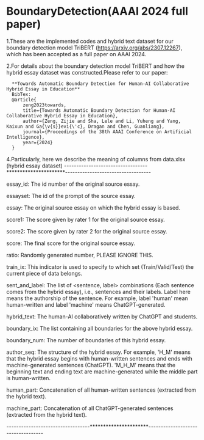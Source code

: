 # BoundaryDetection(AAAI 2024 full paper)

1.These are the implemented codes and hybrid text dataset for our boundary detection model TriBERT (https://arxiv.org/abs/2307.12267), which has been accepted as a full paper on AAAI 2024.

2.For details about the boundary detection model TriBERT and how the hybrid essay dataset was constructed.Please refer to our paper:

      **Towards Automatic Boundary Detection for Human-AI Collaborative Hybrid Essay in Education**
      BibTex:
      @article{
          zeng2023towards,
          title={Towards Automatic Boundary Detection for Human-AI Collaborative Hybrid Essay in Education},
          author={Zeng, Zijie and Sha, Lele and Li, Yuheng and Yang, Kaixun and Ga{\v{s}}evi{\'c}, Dragan and Chen, Guanliang},
          journal={Proceedings of the 38th AAAI Conference on Artificial Intelligence},
          year={2024}
      }
      
4.Particularly, here we describe the meaning of columns from data.xlsx (hybrid essay dataset)
----------------------------------**********************-----------------------------------

essay_id: The id number of the original source essay.

essayset: The id of the prompt of the source essay.

essay: The original source essay on which the hybrid essay is based.

score1:	The score given by rater 1 for the original source essay.

score2: The score given by rater 2 for the original source essay.

score: The final score for the original source essay.

ratio: Randomly generated number, PLEASE IGNORE THIS.

train_ix: This indicator is used to specify to which set (Train/Valid/Test) the current piece of data belongs.

sent_and_label: The list of <sentence, label> combinations (Each sentence comes from the hybrid essay), i.e., sentences and their labels.  Label here means the 
authorship of the sentence. For example, label 'human' mean human-written and label 'machine' means ChatGPT-generated.

hybrid_text: The human-AI collaboratively written by ChatGPT and students.

boundary_ix: The list containing all boundaries for the above hybrid essay.

boundary_num: The number of boundaries of this hybrid essay.

author_seq: The structure of the hybrid essay. For example, 'H_M' means that the hybrid essay begins with human-written sentences and ends with machine-generated 
sentences (ChatGPT). 'M_H_M' means that the beginning text and ending text are machine-generated while the middle part is human-written.

human_part: Concatenation of all human-written sentences (extracted from the hybrid text).

machine_part: Concatenation of all ChatGPT-generated sentences (extracted from the hybrid text).



----------------------------------**********************-----------------------------------
